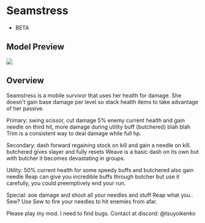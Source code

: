# Seamstress
- BETA

## Model Preview
[![](https://media.discordapp.net/attachments/1119077461783748652/1198195533337067610/image.png?ex=65be058c&is=65ab908c&hm=57c4f3666bf793cd28c0e14c9224ac68294b078be3f71d5d14c14558f466d483&=&format=webp&quality=lossless&width=470&height=670)]()

## Overview
Seamstress is a mobile survivor that uses her health for damage. She doesn't gain base damage per level so stack health items to take advantage of her passive. 

Primary: swing scissor, cut damage 5% enemy current health and gain needle on third hit, more damage during utility buff (butchered) blah blah
Trim is a consistent way to deal damage while full hp.

Secondary: dash forward regaining stock on kill and gain a needle on kill. butchered gives slayer and fully resets
Weave is a basic dash on its own but with butcher it becomes devastating in groups.

Utility: 50% current health for some speedy buffs and butchered also gain needle
Reap can give you incredible buffs through butcher but use it carefully, you could preemptively end your run.

Special: aoe damage and shoot all your needles and stuff
Reap what you.. Sew? Use Sew to fire your needles to hit enemies from afar.

Please play my mod. I need to find bugs.
Contact at discord: @tsuyoikenko